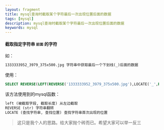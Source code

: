 ```yaml
---
layout: fragment
title: mysql查询时截取某个字符最后一次出现位置后面的数据
tags: [mysql]
description: mysql查询时截取某个字符最后一次出现位置后面的数据
keywords: mysql
---
```




#### 截取指定字符串 `前面` 的字符

如：

```tex
1333333952_3979_375x500.jpg 字符串中获取最后一个下划线(_)后面的数据
```

使用：

```sql
SELECT REVERSE(LEFT(REVERSE('1333333952_3979_375x500.jpg'),LOCATE('_',REVERSE('1333333952_3979_375x500.jpg'))-1));
```

该方法使用到的mysql函数：

```tex
left (被截取字段, 截取长度) 从左边截取
REVERSE (str) 字符串翻转
LOCATE (查找字符串, 查找位置) 查找字符串首次出现的位置
```

> 这只是我个人的思路。给大家抛个砖而已。希望大家可以举一反三
